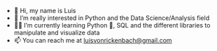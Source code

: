 - 👋 Hi, my name is Luis
- 👀 I’m really interested in Python and the Data Science/Analysis field
- 👨‍💻 I’m currently learning Python 🐍, SQL and the different libraries to manipulate and visualize data
- 📫 You can reach me at luisvonrickenbach@gmail.com

<!---
luifavr/luifavr is a ✨ special ✨ repository because its `README.md` (this file) appears on your GitHub profile.
You can click the Preview link to take a look at your changes.
--->
